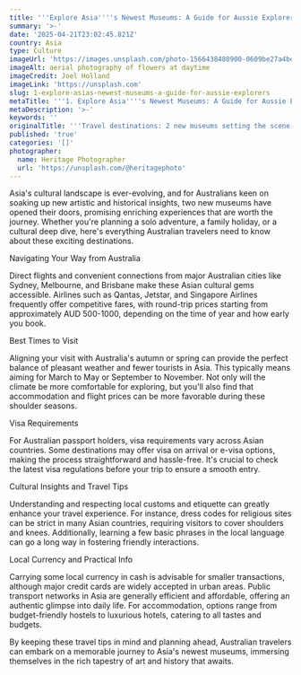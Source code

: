 ```yaml
---
title: '''Explore Asia''''s Newest Museums: A Guide for Aussie Explorers'''
summary: '>-'
date: '2025-04-21T23:02:45.821Z'
country: Asia
type: Culture
imageUrl: 'https://images.unsplash.com/photo-1566438480900-0609be27a4be'
imageAlt: aerial photography of flowers at daytime
imageCredit: Joel Holland
imageLink: 'https://unsplash.com'
slug: 1-explore-asias-newest-museums-a-guide-for-aussie-explorers
metaTitle: '''1. Explore Asia''''s Newest Museums: A Guide for Aussie Explorers'''
metaDescription: '>-'
keywords: ''
originalTitle: '''Travel destinations: 2 new museums setting the scene in Asia - ArtsHub'''
published: 'true'
categories: '[]'
photographer:
  name: Heritage Photographer
  url: 'https://unsplash.com/@heritagephoto'
---
```







Asia's cultural landscape is ever-evolving, and for Australians keen on soaking up new artistic and historical insights, two new museums have opened their doors, promising enriching experiences that are worth the journey. Whether you're planning a solo adventure, a family holiday, or a cultural deep dive, here's everything Australian travelers need to know about these exciting destinations.

Navigating Your Way from Australia

Direct flights and convenient connections from major Australian cities like Sydney, Melbourne, and Brisbane make these Asian cultural gems accessible. Airlines such as Qantas, Jetstar, and Singapore Airlines frequently offer competitive fares, with round-trip prices starting from approximately AUD 500-1000, depending on the time of year and how early you book.

Best Times to Visit

Aligning your visit with Australia's autumn or spring can provide the perfect balance of pleasant weather and fewer tourists in Asia. This typically means aiming for March to May or September to November. Not only will the climate be more comfortable for exploring, but you'll also find that accommodation and flight prices can be more favorable during these shoulder seasons.

Visa Requirements

For Australian passport holders, visa requirements vary across Asian countries. Some destinations may offer visa on arrival or e-visa options, making the process straightforward and hassle-free. It's crucial to check the latest visa regulations before your trip to ensure a smooth entry.

Cultural Insights and Travel Tips

Understanding and respecting local customs and etiquette can greatly enhance your travel experience. For instance, dress codes for religious sites can be strict in many Asian countries, requiring visitors to cover shoulders and knees. Additionally, learning a few basic phrases in the local language can go a long way in fostering friendly interactions.

Local Currency and Practical Info

Carrying some local currency in cash is advisable for smaller transactions, although major credit cards are widely accepted in urban areas. Public transport networks in Asia are generally efficient and affordable, offering an authentic glimpse into daily life. For accommodation, options range from budget-friendly hostels to luxurious hotels, catering to all tastes and budgets.

By keeping these travel tips in mind and planning ahead, Australian travelers can embark on a memorable journey to Asia's newest museums, immersing themselves in the rich tapestry of art and history that awaits.
